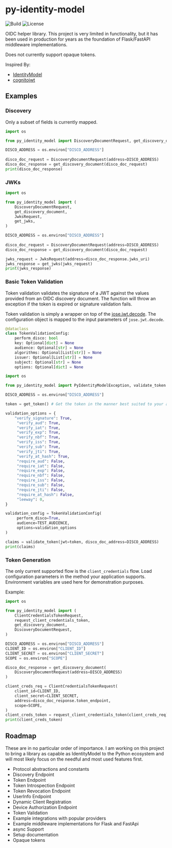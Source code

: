 # py-identity-model
![Build](https://github.com/jamescrowley321/py-identity-model/workflows/Build/badge.svg)
![License](https://img.shields.io/pypi/l/py-identity-model)

OIDC helper library. This project is very limited in functionality, but it has been used in production for years as the foundation of Flask/FastAPI middleware implementations.

Does not currently support opaque tokens.

Inspired By:

* [IdentityModel](https://github.com/IdentityModel/IdentityModel)
* [cognitojwt](https://github.com/borisrozumnuk/cognitojwt)

## Examples

### Discovery

Only a subset of fields is currently mapped.

```python
import os

from py_identity_model import DiscoveryDocumentRequest, get_discovery_document

DISCO_ADDRESS = os.environ["DISCO_ADDRESS"]
    
disco_doc_request = DiscoveryDocumentRequest(address=DISCO_ADDRESS)
disco_doc_response = get_discovery_document(disco_doc_request)    
print(disco_doc_response)
```

### JWKs

```python
import os

from py_identity_model import (
    DiscoveryDocumentRequest, 
    get_discovery_document,
    JwksRequest, 
    get_jwks,
)

DISCO_ADDRESS = os.environ["DISCO_ADDRESS"]
    
disco_doc_request = DiscoveryDocumentRequest(address=DISCO_ADDRESS)
disco_doc_response = get_discovery_document(disco_doc_request)  

jwks_request = JwksRequest(address=disco_doc_response.jwks_uri)
jwks_response = get_jwks(jwks_request)
print(jwks_response)
```

### Basic Token Validation

Token validation validates the signature of a JWT against the values provided from an OIDC discovery document. The function will throw an exception if the token is expired or signature validation fails.

Token validation is simply a wrapper on top of the [jose.jwt.decode](https://python-jose.readthedocs.io/en/latest/jwt/api.html#jose.jwt.decode). The configuration object is mapped to the input parameters of `jose.jwt.decode`. 

```python
@dataclass
class TokenValidationConfig:
    perform_disco: bool
    key: Optional[dict] = None
    audience: Optional[str] = None
    algorithms: Optional[List[str]] = None
    issuer: Optional[List[str]] = None
    subject: Optional[str] = None
    options: Optional[dict] = None
```



```python
import os

from py_identity_model import PyIdentityModelException, validate_token

DISCO_ADDRESS = os.environ["DISCO_ADDRESS"]

token = get_token() # Get the token in the manner best suited to your application

validation_options = {
    "verify_signature": True,
     "verify_aud": True,
     "verify_iat": True,
     "verify_exp": True,
     "verify_nbf": True,
     "verify_iss": True,
     "verify_sub": True,
     "verify_jti": True,
     "verify_at_hash": True,
     "require_aud": False,
     "require_iat": False,
     "require_exp": False,
     "require_nbf": False,
     "require_iss": False,
     "require_sub": False,
     "require_jti": False,
     "require_at_hash": False,
     "leeway": 0,
}

validation_config = TokenValidationConfig(
     perform_disco=True,
     audience=TEST_AUDIENCE,
     options=validation_options
)

claims = validate_token(jwt=token, disco_doc_address=DISCO_ADDRESS)
print(claims)
```

### Token Generation

The only current supported flow is the `client_credentials` flow. Load configuration parameters in the method your application supports. Environment variables are used here for demonstration purposes.

Example:

```python
import os

from py_identity_model import (
    ClientCredentialsTokenRequest,
    request_client_credentials_token,
    get_discovery_document,
    DiscoveryDocumentRequest,
)

DISCO_ADDRESS = os.environ["DISCO_ADDRESS"]
CLIENT_ID = os.environ["CLIENT_ID"]
CLIENT_SECRET = os.environ["CLIENT_SECRET"]
SCOPE = os.environ["SCOPE"]

disco_doc_response = get_discovery_document(
    DiscoveryDocumentRequest(address=DISCO_ADDRESS)
)

client_creds_req = ClientCredentialsTokenRequest(
	client_id=CLIENT_ID,
    client_secret=CLIENT_SECRET,
    address=disco_doc_response.token_endpoint,
    scope=SCOPE,
)
client_creds_token = request_client_credentials_token(client_creds_req)
print(client_creds_token)
```

## Roadmap
These are in no particular order of importance. I am working on this project to bring a library as capable as IdentityModel to the Python ecosystem and will most likely focus on the needful and most used features first.
* Protocol abstractions and constants
* Discovery Endpoint
* Token Endpoint
* Token Introspection Endpoint
* Token Revocation Endpoint
* UserInfo Endpoint
* Dynamic Client Registration
* Device Authorization Endpoint
* Token Validation
* Example integrations with popular providers
* Example middleware implementations for Flask and FastApi
* async Support
* Setup documentation
* Opaque tokens

